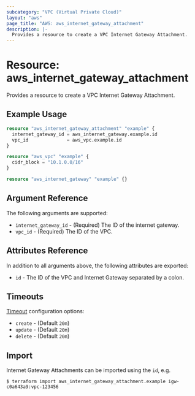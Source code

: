 ```yaml
---
subcategory: "VPC (Virtual Private Cloud)"
layout: "aws"
page_title: "AWS: aws_internet_gateway_attachment"
description: |-
  Provides a resource to create a VPC Internet Gateway Attachment.
---
```


# Resource: aws_internet_gateway_attachment

Provides a resource to create a VPC Internet Gateway Attachment.

## Example Usage

```terraform
resource "aws_internet_gateway_attachment" "example" {
  internet_gateway_id = aws_internet_gateway.example.id
  vpc_id              = aws_vpc.example.id
}

resource "aws_vpc" "example" {
  cidr_block = "10.1.0.0/16"
}

resource "aws_internet_gateway" "example" {}
```

## Argument Reference

The following arguments are supported:

* `internet_gateway_id` - (Required) The ID of the internet gateway.
* `vpc_id` - (Required) The ID of the VPC.

## Attributes Reference

In addition to all arguments above, the following attributes are exported:

* `id` - The ID of the VPC and Internet Gateway separated by a colon.

## Timeouts

[Timeout](https://www.terraform.io/docs/configuration/blocks/resources/syntax.html#operation-timeouts) configuration options:

- `create` - (Default `20m`)
- `update` - (Default `20m`)
- `delete` - (Default `20m`)

## Import

Internet Gateway Attachments can be imported using the `id`, e.g.

```
$ terraform import aws_internet_gateway_attachment.example igw-c0a643a9:vpc-123456
```
